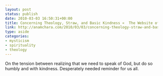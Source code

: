 ```yaml
---
layout: post
status: publish
date: 2010-03-03 16:50:31+00:00
title: Concerning Theology, Straw, and Basic Kindness «  The Website of Unknowing
link: http://anamchara.com/2010/03/03/concerning-theology-straw-and-basic-kindness/
type: aside
categories:
- mysticism
- spirituality
- theology
---
```


On the tension between realizing that we need to speak of God, but do so humbly and with kindness. Desperately needed reminder for us all.
